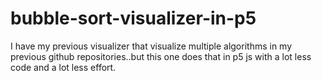 # bubble-sort-visualizer-in-p5
I have my previous visualizer that visualize multiple algorithms in my previous github repositories..but this one does that in p5 js with a lot less code and a lot less effort.
